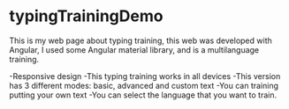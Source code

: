 # typingTrainingDemo
This is my web page about typing training,  this web was developed with Angular, I used some Angular material library, and is a multilanguage training.

-Responsive design
-This typing training works in all devices
-This version has 3 different modes: basic, advanced and custom text
-You can training putting your own text
-You can select the language that you want to train.
